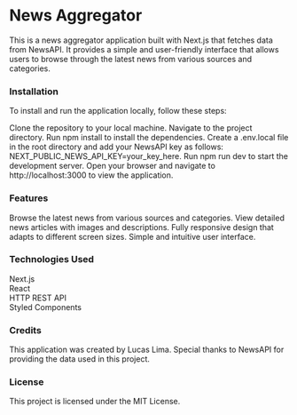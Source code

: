 # News Aggregator
This is a news aggregator application built with Next.js that fetches data from NewsAPI. It provides a simple and user-friendly interface that allows users to browse through the latest news from various sources and categories.

### Installation
To install and run the application locally, follow these steps:

Clone the repository to your local machine.
Navigate to the project directory.
Run npm install to install the dependencies.
Create a .env.local file in the root directory and add your NewsAPI key as follows: NEXT_PUBLIC_NEWS_API_KEY=your_key_here.
Run npm run dev to start the development server.
Open your browser and navigate to http://localhost:3000 to view the application.
### Features
Browse the latest news from various sources and categories.
View detailed news articles with images and descriptions.
Fully responsive design that adapts to different screen sizes.
Simple and intuitive user interface.
### Technologies Used
Next.js <br>
React <br>
HTTP REST API <br>
Styled Components <br>
### Credits
This application was created by Lucas Lima. Special thanks to NewsAPI for providing the data used in this project.

### License
This project is licensed under the MIT License.
